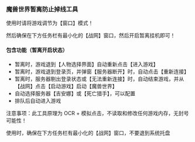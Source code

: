 ### 魔兽世界暂离防止掉线工具

使用时请将游戏调节为【窗口】模式！

然后确保在下方任务栏有最小化的【战网】窗口，然后开启暂离挂机即可！

#### 包含功能（暂离开启状态）

- 暂离时，游戏退到【人物选择界面】自动重新点击【进入游戏】
- 暂离时，游戏退到登录页，并弹窗【服务器断开】时，自动点击【重新连接】
- 暂离时，服务器剔出登录状态或【无法重新连接】时，自动结束游戏，并从【战网】点击【启动游戏】启动【魔兽世界】
- 自动选择服务器【吉安娜】或【死亡猎手】，可以配置
- 排队后自动进入游戏

注意事项：此工具原理为 OCR + 模拟点击，不读取和修改任何游戏内存，无封号可能性！

使用时，确保在下方任务栏有最小化的【战网】窗口，不要退到系统托盘
